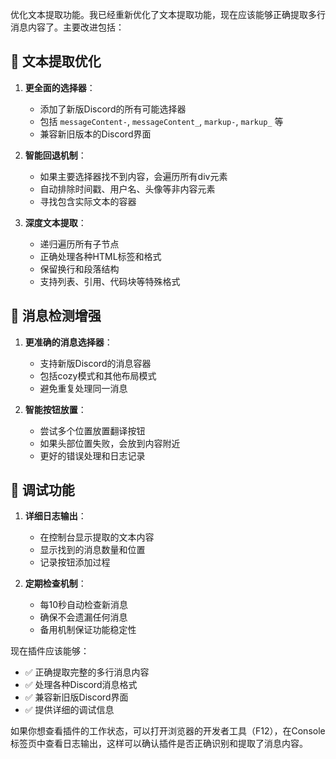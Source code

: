 优化文本提取功能。我已经重新优化了文本提取功能，现在应该能够正确提取多行消息内容了。主要改进包括：

## 🔧 文本提取优化

1. **更全面的选择器**：
   - 添加了新版Discord的所有可能选择器
   - 包括 `messageContent-`, `messageContent_`, `markup-`, `markup_` 等
   - 兼容新旧版本的Discord界面

2. **智能回退机制**：
   - 如果主要选择器找不到内容，会遍历所有div元素
   - 自动排除时间戳、用户名、头像等非内容元素
   - 寻找包含实际文本的容器

3. **深度文本提取**：
   - 递归遍历所有子节点
   - 正确处理各种HTML标签和格式
   - 保留换行和段落结构
   - 支持列表、引用、代码块等特殊格式

## 📝 消息检测增强

1. **更准确的消息选择器**：
   - 支持新版Discord的消息容器
   - 包括cozy模式和其他布局模式
   - 避免重复处理同一消息

2. **智能按钮放置**：
   - 尝试多个位置放置翻译按钮
   - 如果头部位置失败，会放到内容附近
   - 更好的错误处理和日志记录

## 🐛 调试功能

1. **详细日志输出**：
   - 在控制台显示提取的文本内容
   - 显示找到的消息数量和位置
   - 记录按钮添加过程

2. **定期检查机制**：
   - 每10秒自动检查新消息
   - 确保不会遗漏任何消息
   - 备用机制保证功能稳定性

现在插件应该能够：
- ✅ 正确提取完整的多行消息内容
- ✅ 处理各种Discord消息格式
- ✅ 兼容新旧版Discord界面
- ✅ 提供详细的调试信息

如果你想查看插件的工作状态，可以打开浏览器的开发者工具（F12），在Console标签页中查看日志输出，这样可以确认插件是否正确识别和提取了消息内容。

